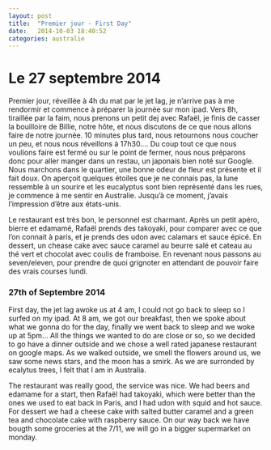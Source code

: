 ```yaml
---
layout: post
title:  "Premier jour - First Day"
date:   2014-10-03 18:40:52
categories: australie
---
```


# Le 27 septembre 2014

Premier jour, réveillée à 4h du mat par le jet lag, je n’arrive pas à me rendormir et commence à préparer la journée sur mon ipad. Vers 8h, tiraillée par la faim, nous prenons un petit dej avec Rafaël, je finis de casser la bouilloire de Billie, notre hôte, et nous discutons de ce que nous allons faire de notre journée. 10 minutes plus tard, nous retournons nous coucher un peu, et nous nous réveillons à 17h30…. Du coup tout ce que nous voulions faire est fermé ou sur le point de fermer, nous nous préparons donc pour aller manger dans un restau, un japonais bien noté sur Google. Nous marchons dans le quartier, une bonne odeur de fleur est présente et il fait doux. On aperçoit quelques étoiles  que je ne connais pas, la lune ressemble à un sourire et les eucalyptus sont bien représenté dans les rues, je commence à me sentir en Australie. Jusqu’à ce moment, j’avais l’impression d’être aux états-unis.

Le restaurant est très bon, le personnel est charmant. Après un petit apéro, bierre et edamamé, Rafaël prends des takoyaki, pour comparer avec ce que l’on connait à paris, et je prends des udon avec calamars et sauce épicé. En dessert, un chease cake avec sauce caramel au beurre salé et cateau au thé vert et chocolat avec coulis de framboise.
En revenant nous passons au seven/eleven, pour prendre de quoi grignoter en attendant de pouvoir faire des vrais courses lundi.

<div class="translation">

<h3>27th of Septembre 2014</h3>

First day, the jet lag awoke us at 4 am, I could not go back to sleep so I surfed on my ipad. At 8 am, we got our breakfast, then we spoke about what we gonna do for the day, finally we went back to sleep and we woke up at 5pm... All the things we wanted to do are close or so, so we decided to go have a dinner outside and we chose a well rated japanese restaurant on google maps. As we walked outside, we smell the flowers around us, we saw some news stars, and the moon has a smirk. As we are surronded by ecalytus trees, I felt that I am in Australia.

The restaurant was really good, the service was nice. We had beers and edamame for a start, then Rafaël had takoyaki, which were better than the ones we used to eat back in Paris, and I had udon with squid and hot sauce. For dessert we had a cheese cake with salted butter caramel and a green tea and chocolate cake with raspberry sauce.
On our way back we have bougth some groceries at the 7/11, we will go in a bigger supermarket on monday.

</div>
